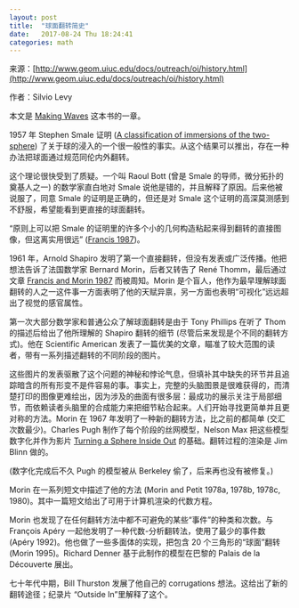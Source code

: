 ```yaml
---
layout: post
title:  "球面翻转简史"
date:   2017-08-24 Thu 18:24:41
categories: math
---
```


来源：[http://www.geom.uiuc.edu/docs/outreach/oi/history.html](http://www.geom.uiuc.edu/docs/outreach/oi/history.html)

作者：Silvio Levy

本文是 [Making Waves](http://www.geom.uiuc.edu/docs/outreach/oi/waves/) 这本书的一章。

1957 年 Stephen Smale 证明 ([A classification of immersions of the two-sphere](http://www.geom.uiuc.edu/docs/outreach/oi/biblio.html#Smale1958)) 了关于球的浸入的一个很一般性的事实。从这个结果可以推出，存在一种办法把球面通过规范同伦内外翻转。

这个理论很快受到了质疑。一个叫 Raoul Bott (曾是 Smale 的导师，微分拓扑的奠基人之一) 的数学家直白地对 Smale 说他是错的，并且解释了原因。后来他被说服了，同意 Smale 的证明是正确的，但还是对 Smale 这个证明的高深莫测感到不舒服，希望能看到更直接的球面翻转。

“原则上可以把 Smale 的证明里的许多个小的几何构造粘起来得到翻转的直接图像，但这离实用很远” ([Francis 1987](http://www.geom.uiuc.edu/docs/outreach/oi/biblio.html#Francis1987))。

1961 年，Arnold Shapiro 发明了第一个直接翻转，但没有发表或广泛传播。他把想法告诉了法国数学家 Bernard Morin，后者又转告了 René Thomm，最后通过文章 [Francis and Morin 1987](http://www.geom.uiuc.edu/docs/outreach/oi/biblio.html#FrancisMorin:ShapirosEversion) 而被周知。Morin 是个盲人，他作为最早理解球面翻转的人之一这件事一方面表明了他的天赋异禀，另一方面也表明“可视化”远远超出了视觉的感官属性。

第一次大部分数学家和普通公众了解球面翻转是由于 Tony Phillips 在听了 Thom 的描述后给出了他所理解的 Shapiro 翻转的细节 (尽管后来发现是个不同的翻转方式)。他在 Scientific American 发表了一篇优美的文章，瞄准了较大范围的读者，带有一系列描述翻转的不同阶段的图片。

这些图片的发表驱散了这个问题的神秘和悖论气息，但填补其中缺失的环节并且追踪暗含的所有形变不是件容易的事。事实上，完整的头脑图景是很难获得的，而清楚打印的图像更难绘出，因为涉及的曲面有很多层：最成功的展示关注于局部细节，而依赖读者头脑里的合成能力来把细节粘合起来。人们开始寻找更简单并且更对称的方法。Morin 在 1967 年发明了一种新的翻转方法，比之前的都简单 (交汇次数最少)。Charles Pugh 制作了每个阶段的丝网模型，Nelson Max 把这些模型数字化并作为影片 [Turning a Sphere Inside Out](http://www.geom.uiuc.edu/docs/outreach/oi/Frames/max.gif) 的基础。翻转过程的渲染是 Jim Blinn 做的。

(数字化完成后不久 Pugh 的模型被从 Berkeley 偷了，后来再也没有被修复。)

Morin 在一系列短文中描述了他的方法 (Morin and Petit 1978a, 1978b, 1978c, 1980)。其中一篇短文给出了可用于计算机渲染的代数方程。

Morin 也发现了在任何翻转方法中都不可避免的某些“事件”的种类和次数。与 François Apéry 一起他发明了一种代数-分析翻转法，使用了最少的事件数 (Apéry 1992)。他也做了一些多面体的实现，把包含 20 个三角形的“球面”翻转 (Morin 1995)。Richard Denner 基于此制作的模型在巴黎的 Palais de la Découverte 展出。

七十年代中期，Bill Thurston 发展了他自己的 corrugations 想法。这给出了新的翻转途径；纪录片 “Outside In”里解释了这个。
